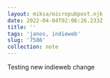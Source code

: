 ```yaml
---
layout: miksa/micropubpost.njk
date: 2022-04-04T02:06:26.233Z
title: ''
tags: 'janos, indieweb'
slug: '7586'
collection: note
---
```

Testing new indieweb change

